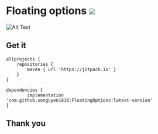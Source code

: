# Floating options [![](https://jitpack.io/v/songuyen1816/FloatingOptions.svg)](https://jitpack.io/#songuyen1816/FloatingOptions)
![Alt Text](https://i.postimg.cc/bDCP5Kt6/floating-options.gif)

## Get it
```
allprojects {
	repositories {
		maven { url 'https://jitpack.io' }
	}
}
```
```
dependencies {
        implementation 'com.github.songuyen1816:FloatingOptions:latest-version'
}
```

## Thank you
